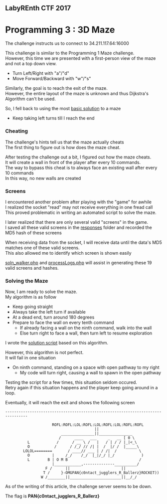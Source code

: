 ## LabyREnth CTF 2017
# Programming 3 : 3D Maze

The challenge instructs us to connect to 34.211.117.64:16000

This challenge is similar to the Programming 1 Maze challenge.  
However, this time we are presented with a first-person view of the maze and not a top down view.  
- Turn Left/Right with "a"/"d"
- Move Forward/Backward with "w"/"s"

Similarly, the goal is to reach the exit of the maze.  
However, the entire layout of the maze is unknown and thus Dijkstra's Algorithm can't be used.

So, I fell back to using the most [basic solution](https://en.wikipedia.org/wiki/Maze_solving_algorithm) to a maze
- Keep taking left turns till I reach the end 

### Cheating

The challenge's hints tell us that the maze actually cheats  
The first thing to figure out is how does the maze cheat.

After testing the challenge out a bit, I figured out how the maze cheats.  
It will create a wall in front of the player after every 10 commands.  
The way to bypass this cheat is to always face an existing wall after every 10 commands  
In this way, no new walls are created

### Screens

I encountered another problem after playing with the "game" for awhile  
I realized the socket "read" may not receive everything in one fread call  
This proved problematic in writing an automated script to solve the maze.

I later realized that there are only several valid "screens" in the game.  
I saved all these valid screens in the [responses](responses) folder and recorded the MD5 hash of these screens

When receiving data from the socket, I will receive data until the data's MD5 matches one of these valid screens.  
This also allowed me to identify which screen is shown easily

[soln_walker.php](soln_walker.php) and [processLogs.php](processLogs.php) will assist in generating these 19 valid screens and hashes.

### Solving the Maze

Now, I am ready to solve the maze.  
My algorithm is as follow
- Keep going straight
- Always take the left turn if available
- At a dead end, turn around 180 degrees
- Prepare to face the wall on every tenth command
	- If already facing a wall on the ninth command, walk into the wall
	- Else turn right to face a wall, then turn left to resume exploration

I wrote the [solution script](soln.php) based on this algorithm.

However, this algorithm is not perfect.  
It will fail in one situation
- On ninth command, standing on a space with open pathway to my right
	- My code will turn right, causing a wall to spawn in the open pathway

Testing the script for a few times, this situation seldom occured.  
Retry again if this situation happens and the player keep going around in a loop.

Eventually, it will reach the exit and shows the following screen

```
--------------------------------------------------------------------------------
                                                                                
                     ROFL:ROFL:LOL:ROFL:LOL:ROFL:LOL:ROFL:ROFL                  
                                        ||                                      
                         _______________||_______________                         
                        /      ____   ___     _   __ [ 0 \                         
          L            /      / __ \ /   |   / | / / |_|<_\                         
          O           /      / /_/ // /| |  /  |/ /  |_____\                       
        LOLOL========       / ____// ___ | / /|  /          \                
          O          |     /_/    /_/  |_|/_/ |_/            )                 
          L        B | O M B                                /                   
                     |____________,--------------__________/                    
                  F /      ||                       ||                        
                 T /     }-OMGPAN{c0ntact_jugglers_R_Ballerz}ROCKET))         
                W /________||_______________________||__/_/                    
```

As of the writing of this article, the challenge server seems to be down.  

The flag is **PAN{c0ntact_jugglers_R_Ballerz}**